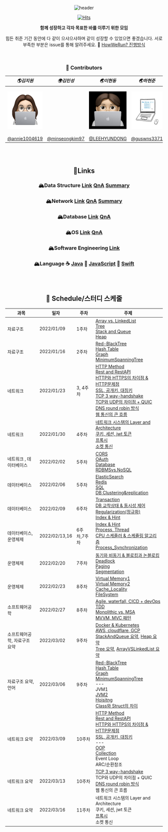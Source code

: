 
<div align=center>
  
![header](https://capsule-render.vercel.app/api?type=Cylinder&color=gradient&section=header&text=✨CS-studi/CS-study✨&fontSize=45&animation=fadeIn)

[![Hits](https://hits.seeyoufarm.com/api/count/incr/badge.svg?url=https%3A%2F%2Fgithub.com%2FCS-studi%2FCS-study&count_bg=%2379C83D&title_bg=%23555555&icon=&icon_color=%23E7E7E7&title=hits&edge_flat=false)](https://hits.seeyoufarm.com)

__함께 성장하고 각자 목표한 바를 이루기 위한 모임__

힘든 취준 기간 동안에 다 같이 으샤으샤하며 같이 성장할 수 있었으면 좋겠습니다. 서로 부족한 부분은 issue를 통해 알려주세요. 🙂
[HowWeRun? 진행방식](info/README.md)

<br>

### 💫 Contributors

| **_🌎김지원_**                                                                              | **_🌍김민성_**                                     | **_🌏이현동_**                                                                              | **_🌏하현준_**                                                                             |
| ------------------------------------------------------------------------------------------- | -------------------------------------------------- | ------------------------------------------------------------------------------------------- | ------------------------------------------------------------------------------------------ |
| <p align="center"><img src="img/imoz.png" height="120" width="120" align-item="center"></p> |                                                    | <p align="center"><img src="img/lhd.jpeg" height="120" width="120" align-item="center"></p> | <p align="center"><img src="img/hhj.jpg" height="120" width="120" align-item="center"></p> |
| [@annie1004619](https://github.com/annie1004619)                                            | [@minseongkim97](https://github.com/minseongkim97) | [@LEEHYUNDONG](https://github.com/LEEHYUNDONG)                                              | [@guswns3371](https://github.com/guswns3371)                                               |


<br><br>

## 🔗Links
### 🏔Data Structure [Link](CS/DataStructure) [QnA](QnA/datastructure.md) [Summary](CS/Summary/DataStructure)

### 🏔Network [Link](CS/Network) [QnA](QnA/network.md) [Summary](CS/Summary/Network)

### 🏔Database [Link](CS/Database) [QnA](QnA/database.md)

### 🏔OS [Link](CS/OS) [QnA](QnA/os.md)

### 🏔Software Engineering [Link](CS/SoftwareEngineering)

### 🏔Language ☕️ [Java](Language/java/) 📰 [JavaScript](Language/javascript/) 🍎 [Swift](Language/ios/)

<br><br>

## 👊 Schedule/스터디 스케줄

| **과목** | **일자** | **주차** | **주제**|
| ------------- | ---------- | -------- | ---------------------------------------------------------------------------------------------------------------------------------------| 
| 자료구조      | 2022/01/09 | 1주차    | [Array vs. LinkedList](CS/DataStructure/ArrayVSLinkedList.md)<br>[Tree](CS/DataStructure/Tree.md)<br> [Stack and Queue](CS/DataStructure/StackAndQueue.md)<br> [Heap](CS/DataStructure/Heap.md) |
|자료구조 | 2022/01/16 | 2주차 | [Red-BlackTree](CS/DataStructure/Red-BlackTree.md)<br>[Hash Table](CS/DataStructure/HashTable.md)<br>[Graph](CS/DataStructure/Graph.md)<br>[MinimumSpanningTree](CS/DataStructure/MinimumSpanningTree.md) |
| 네트워크      | 2022/01/23 | 3, 4주차   | [HTTP Method](CS/Network/HTTPMethod.md) <br>[Rest and RestAPI](CS/Network/REST.md)<br>[HTTP와 HTTPS의 차이점 & HTTP문제점](CS/Network/HttpHttps.md) <br>[SSL, 공개키, 대칭키](CS/Network/SSL.md) <br> [TCP 3 way-handshake](CS/Network/TCP_3way_handshake.md)<br>[TCP와 UDP의 차이점 + QUIC](CS/Network/TCP_UDP_QUIC.md)<br>[DNS round robin 방식](https://github.com/CS-studi/CS-study/blob/master/CS/Network/DNSRoundRobin.md)<br>[웹 통신의 큰 흐름](https://github.com/CS-studi/CS-study/blob/master/CS/Network/%EC%9B%B9%ED%86%B5%EC%8B%A0%EC%9D%98%ED%81%B0%ED%9D%90%EB%A6%84.md)|
| 네트워크      | 2022/01/30 | 4주차   |[네트워크 시스템의 Layer and Architecture](CS/Network/Network_Layer_Architecture%20.md)<br>[쿠키, 세션, jwt 토큰](https://github.com/CS-studi/CS-study/blob/master/CS/Network/CookieSessionJWT.md)<br>[프록시](CS/Network/Proxy.md)<br>[소켓 통신](CS/Network/socket.md)|
| 네트워크 , 데이터베이스     | 2022/02/02 | 5주차   |[CORS](CS/Network/CORS.md)<br>[OAuth](CS/Network/oauth.md)<br>[Database](CS/Database/Database.md)<br>[RDBMSvs.NoSQL](CS/Database/RDBMSvsNOSQL.md)|
| 데이터베이스     | 2022/02/06 | 5주차   |[ElasticSearch](CS/Database/ElasticSearch.md)<br>[Redis](CS/Database/Redis.md)<br>[SQL](CS/Database/SQL.md)<br>[DB Clustering&replication](CS/Database/ClusteringReplicationShardingPartitioning.md)|
|데이터베이스|2022/02/09|6주차|[Transaction](CS/Database/Transaction.md)<br>[DB 교착상태 & 동시성 제어](CS/Database/DB_DeadLock_ConcurrencyControl.md)<br>[Regularization(정규화)](CS/Database/Regularization.md)<br>[Index & Hint](CS/Database/Index.md)|
| 데이터베이스, 운영체제     | 2022/02/13,16 | 6주차,7주차   |[Index & Hint](CS/Database/Index.md)<br>[Process, Thread](CS/OS/ProcessThread.md)<br>[CPU 스케줄러 & 스케쥴링 알고리즘](CS/OS/CPU_Scheduler_Algorithm.md)<br>[Process_Synchronization](CS/OS/processSynchronization.md)|
| 운영체제     | 2022/02/20 | 7주차   |[동기와 비동기 & 블로킹과 논블로킹](CS/OS/SyncAsyncBlockNonblock.md)<br>[Deadlock](CS/OS/deadlock.md)<br>[Paging](CS/OS/Memory_Management_Paging.md)<br>[Segmentation](CS/OS/Meomory_Management-Segmentation.md)|
| 운영체제     | 2022/02/23 | 8주차   |[Virtual Memory1](CS/OS/Virtual_Memory1.md)<br>[Virtual Memory2](CS/OS/VirtualMemory2.md)<br>[Cache_Locality](CS/OS/Cache.md)<br>[FileSystem](CS/OS/fileSystem.md)|
| 소프트웨어공학     | 2022/02/27 | 8주차   |[Agile, waterfall, CICD + devOps](CS/SoftwareEngineering/Agile_Waterfall_CICD_Devops.md)<br>[TDD](CS/SoftwareEngineering/TDD.md)<br>[Monolithic vs. MSA](CS/SoftwareEngineering/MicroserviceArchitecture.md)<br>[MVVM, MVC 패턴](CS/SoftwareEngineering/MVC_MVVM.md)|
|소프트웨어공학, 자료구조 요약|2022/03/02|9주차|[Docker & Kubernetes](CS/SoftwareEngineering/dockerKubernetes.md)<br/>[AWS, cloudflare, GCP](CS/SoftwareEngineering/AWS_GCP_Cloudflare.md)<br/>[StackAndQueue 요약](CS/Summary/DataStructure/StackAndQueue.md), [Heap 요약](CS/Summary/DataStructure/Heap.md)<br/>[Tree 요약](CS/Summary/DataStructure/Tree.md), [ArrayVSLinkedList 요약](CS/Summary/DataStructure/ArrayVSLinkedList.md)|
|자료구조 요약, 언어|2022/03/06|9주차|[Red-BlackTree](CS/Summary/DataStructure/Red_Black_Tree.md)<br/>[Hash Table](CS/Summary/DataStructure/HashTable.md)<br/>[Graph](CS/Summary/DataStructure/Graph.md)<br/> [MinimumSpanningTree](CS/Summary/DataStructure/MST.md)<br/> --- <br/>JVM1<br>[JVM2](Language/java/JVM2.md)<br>[Hoisitng](Language/javascript/Hoisting.md)<br>[Class와 Struct의 차이](Language/ios/class_struct.md)|
|네트워크 요약|2022/03/09|10주차|	[HTTP Method](CS/Summary/Network/HTTPMethod.md) <br/> [Rest and RestAPI](CS/Summary/Network/RESTAPI.md)<br/> [HTTP와 HTTPS의 차이점 & HTTP문제점](CS/Summary/Network/HttpHttps.md)<br/> [SSL, 공개키, 대칭키](CS/Summary/Network/SSL.md)<br/> --- <br/>[OOP](Language/java/OOP.md)<br>[Collection](Language/java/Collection.md)<br>Event Loop<br>ARC/순환참조|
|네트워크 요약|2022/03/13|10주차| [TCP 3 way-handshake](CS/Summary/Network/Tcp3wayHandshake.md)<br/>TCP와 UDP의 차이점 + QUIC<br/>[DNS round robin 방식](CS/Summary/Network/DNSRoundRobin.md)<br/>웹 통신의 큰 흐름<br/>|
|네트워크 요약|2022/03/16|11주차|네트워크 시스템의 Layer and Architecture <br>쿠키, 세션, jwt 토큰 <br>[프록시](CS/Summary/Network/proxy.md) <br>소켓 통신|

</div>